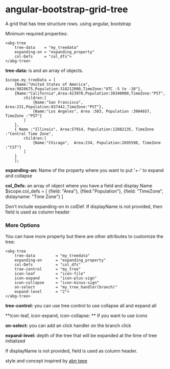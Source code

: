 angular-bootstrap-grid-tree
===========================

A grid that has tree structure rows. using angular, bootstrap

Minimum required properties:

    <abg-tree 
        tree-data    = "my_treedata"
        expanding-on = "expanding_property"
        col-Defs     = "col_dfs">      
    </abg-tree>

**tree-data:** is and an array of objects. 
    
    $scope.my_treeData = [
        {Name:"United States of America", Area:9826675,Population:318212000,TimeZone:"UTC -5 to -10"},
    	{Name:"California",Area:423970,Population:38340000,TimeZone:"PST",
    	    children:[
    	        {Name:"San Francisco", Area:231,Population:837442,TimeZone:"PST"},
    	        {Name:"Los Angeles", Area :503, Population :3904657, TimeZone :"PST"}    
    	    ]
    	},
    	{ Name :"Illinois", Area:57914, Population:12882135, TimeZone :"Central Time Zone",
    	    children:[
    	        {Name:"Chicago",  Area:234, Population:2695598, TimeZone :"CST"}        
    	    ]
		}
		];    

**expanding-on:** Name of the property where you want to put '+\-' to expand and collapse

**col_Defs:** an array of object where you have a field and display Name
     $scope.col_defs = [
        {field: "Area"},
        {filed:"Population"},
        {field: "TimeZone", dislayname: "Time Zone"}
     ]
     

Don't include expanding-on in colDef. If displayName is not provided, then field is used as column header

### More Options
You can have more property but there are other attributes to customize the tree:

    <abg-tree 
        tree-data         = "my_treedata"
        expanding-on      = "expanding_property"
        col-Defs          = "col_dfs"
        tree-control      = "my_tree"
        icon-leaf         = "icon-file"
        icon-expand       = "icon-plus-sign"
        icon-collapse     = "icon-minus-sign"
        on-select         = "my_tree_handler(branch)"
        expand-level      = "2">      
    </abg-tree>

**tree-control:** you can use tree control to use collapse all and expand all

**icon-leaf, icon-expand, icon-collapse: ** If you want to use icons

**on-select:** you can add an click handler on the branch click

**expand-level:** depth of the tree that will be expanded at the time of tree initialized


If displayName is not provided, field is used as column header.

style and concept inspired by [abn teee](https://github.com/nickperkinslondon/angular-bootstrap-nav-tree)
